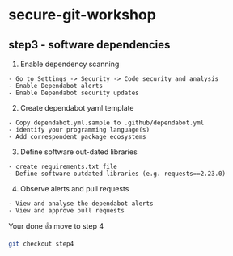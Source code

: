 # secure-git-workshop

## step3 - software dependencies

1. Enable dependency scanning
```
- Go to Settings -> Security -> Code security and analysis 
- Enable Dependabot alerts
- Enable Dependabot security updates
```

2. Create dependabot yaml template
```
- Copy dependabot.yml.sample to .github/dependabot.yml
- identify your programming language(s)
- Add correspondent package ecosystems 
```

3. Define software out-dated libraries
```
- create requirements.txt file
- Define software outdated libraries (e.g. requests==2.23.0)
```

4. Observe alerts and pull requests
```
- View and analyse the dependabot alerts
- View and approve pull requests
```

Your done 👍 move to step 4
```bash
git checkout step4
```
